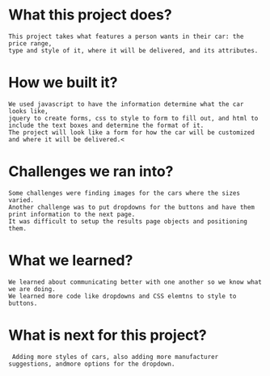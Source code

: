 # What this project does? <br>
    This project takes what features a person wants in their car: the price range,
    type and style of it, where it will be delivered, and its attributes.
# How we built it?<br>
    We used javascript to have the information determine what the car looks like,
    jquery to create forms, css to style to form to fill out, and html to include the text boxes and determine the format of it.
    The project will look like a form for how the car will be customized and where it will be delivered.<
# Challenges we ran into?<br>
    Some challenges were finding images for the cars where the sizes varied.
    Another challenge was to put dropdowns for the buttons and have them print information to the next page. 
    It was difficult to setup the results page objects and positioning them.
# What we learned?<br>
    We learned about communicating better with one another so we know what we are doing.
    We learned more code like dropdowns and CSS elemtns to style to buttons.
# What is next for this project?<br>
     Adding more styles of cars, also adding more manufacturer suggestions, andmore options for the dropdown. 